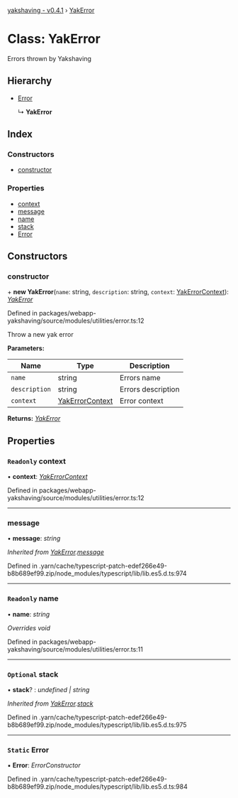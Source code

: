 [yakshaving - v0.4.1](../README.md) › [YakError](yakerror.md)

# Class: YakError

Errors thrown by Yakshaving

## Hierarchy

* [Error](yakerror.md#static-error)

  ↳ **YakError**

## Index

### Constructors

* [constructor](yakerror.md#constructor)

### Properties

* [context](yakerror.md#readonly-context)
* [message](yakerror.md#message)
* [name](yakerror.md#readonly-name)
* [stack](yakerror.md#optional-stack)
* [Error](yakerror.md#static-error)

## Constructors

###  constructor

\+ **new YakError**(`name`: string, `description`: string, `context`: [YakErrorContext](../interfaces/yakerrorcontext.md)): *[YakError](yakerror.md)*

Defined in packages/webapp-yakshaving/source/modules/utilities/error.ts:12

Throw a new yak error

**Parameters:**

Name | Type | Description |
------ | ------ | ------ |
`name` | string | Errors name |
`description` | string | Errors description |
`context` | [YakErrorContext](../interfaces/yakerrorcontext.md) | Error context  |

**Returns:** *[YakError](yakerror.md)*

## Properties

### `Readonly` context

• **context**: *[YakErrorContext](../interfaces/yakerrorcontext.md)*

Defined in packages/webapp-yakshaving/source/modules/utilities/error.ts:12

___

###  message

• **message**: *string*

*Inherited from [YakError](yakerror.md).[message](yakerror.md#message)*

Defined in .yarn/cache/typescript-patch-edef266e49-b8b689ef99.zip/node_modules/typescript/lib/lib.es5.d.ts:974

___

### `Readonly` name

• **name**: *string*

*Overrides void*

Defined in packages/webapp-yakshaving/source/modules/utilities/error.ts:11

___

### `Optional` stack

• **stack**? : *undefined | string*

*Inherited from [YakError](yakerror.md).[stack](yakerror.md#optional-stack)*

Defined in .yarn/cache/typescript-patch-edef266e49-b8b689ef99.zip/node_modules/typescript/lib/lib.es5.d.ts:975

___

### `Static` Error

▪ **Error**: *ErrorConstructor*

Defined in .yarn/cache/typescript-patch-edef266e49-b8b689ef99.zip/node_modules/typescript/lib/lib.es5.d.ts:984
